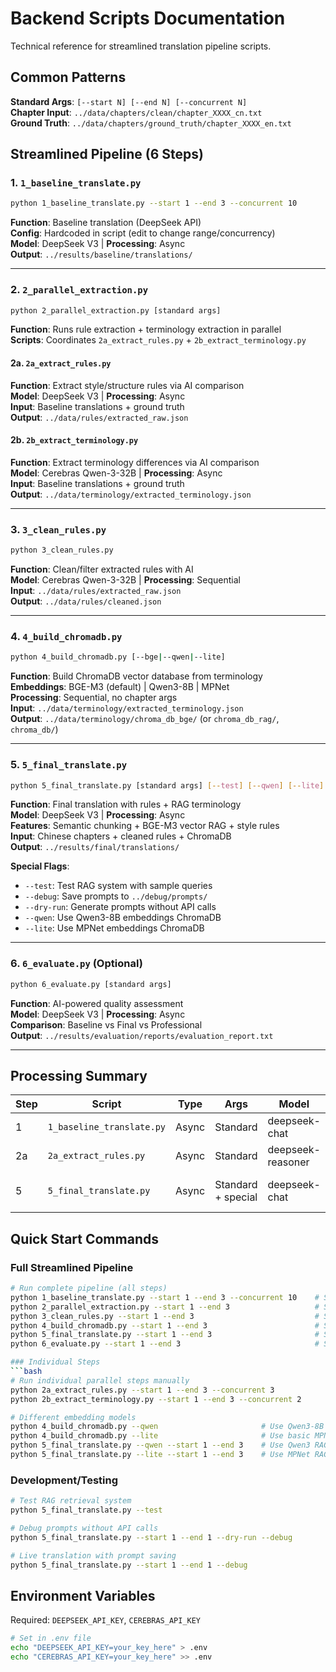 # Backend Scripts Documentation

Technical reference for streamlined translation pipeline scripts.

## Common Patterns

**Standard Args**: `[--start N] [--end N] [--concurrent N]`  
**Chapter Input**: `../data/chapters/clean/chapter_XXXX_cn.txt`  
**Ground Truth**: `../data/chapters/ground_truth/chapter_XXXX_en.txt`

## Streamlined Pipeline (6 Steps)

### 1. `1_baseline_translate.py`
```bash
python 1_baseline_translate.py --start 1 --end 3 --concurrent 10
```
**Function**: Baseline translation (DeepSeek API)  
**Config**: Hardcoded in script (edit to change range/concurrency)  
**Model**: DeepSeek V3 | **Processing**: Async  
**Output**: `../results/baseline/translations/`

---

### 2. `2_parallel_extraction.py`
```bash
python 2_parallel_extraction.py [standard args]
```
**Function**: Runs rule extraction + terminology extraction in parallel  
**Scripts**: Coordinates `2a_extract_rules.py` + `2b_extract_terminology.py`

#### 2a. `2a_extract_rules.py`
**Function**: Extract style/structure rules via AI comparison  
**Model**: DeepSeek V3 | **Processing**: Async  
**Input**: Baseline translations + ground truth  
**Output**: `../data/rules/extracted_raw.json`

#### 2b. `2b_extract_terminology.py`
**Function**: Extract terminology differences via AI comparison  
**Model**: Cerebras Qwen-3-32B | **Processing**: Async  
**Input**: Baseline translations + ground truth  
**Output**: `../data/terminology/extracted_terminology.json`

---

### 3. `3_clean_rules.py`
```bash
python 3_clean_rules.py
```
**Function**: Clean/filter extracted rules with AI  
**Model**: Cerebras Qwen-3-32B | **Processing**: Sequential  
**Input**: `../data/rules/extracted_raw.json`  
**Output**: `../data/rules/cleaned.json`

---

### 4. `4_build_chromadb.py`
```bash
python 4_build_chromadb.py [--bge|--qwen|--lite]
```
**Function**: Build ChromaDB vector database from terminology  
**Embeddings**: BGE-M3 (default) | Qwen3-8B | MPNet  
**Processing**: Sequential, no chapter args  
**Input**: `../data/terminology/extracted_terminology.json`  
**Output**: `../data/terminology/chroma_db_bge/` (or `chroma_db_rag/`, `chroma_db/`)

---

### 5. `5_final_translate.py`
```bash
python 5_final_translate.py [standard args] [--test] [--qwen] [--lite] [--debug] [--dry-run]
```
**Function**: Final translation with rules + RAG terminology  
**Model**: DeepSeek V3 | **Processing**: Async  
**Features**: Semantic chunking + BGE-M3 vector RAG + style rules  
**Input**: Chinese chapters + cleaned rules + ChromaDB  
**Output**: `../results/final/translations/`

**Special Flags**:
- `--test`: Test RAG system with sample queries
- `--debug`: Save prompts to `../debug/prompts/`
- `--dry-run`: Generate prompts without API calls
- `--qwen`: Use Qwen3-8B embeddings ChromaDB
- `--lite`: Use MPNet embeddings ChromaDB

---

### 6. `6_evaluate.py` (Optional)
```bash
python 6_evaluate.py [standard args]
```
**Function**: AI-powered quality assessment  
**Model**: DeepSeek V3 | **Processing**: Async  
**Comparison**: Baseline vs Final vs Professional  
**Output**: `../results/evaluation/reports/evaluation_report.txt`

---

## Processing Summary

| Step | Script | Type | Args | Model | Features |
|------|--------|------|------|-------|----------|
| 1 | `1_baseline_translate.py` | Async | Standard | deepseek-chat | tqdm progress |
| 2a | `2a_extract_rules.py` | Async | Standard | deepseek-reasoner | - |
| 5 | `5_final_translate.py` | Async | Standard + special | deepseek-chat | tqdm progress, RAG |

## Quick Start Commands

### Full Streamlined Pipeline
```bash
# Run complete pipeline (all steps)
python 1_baseline_translate.py --start 1 --end 3 --concurrent 10    # Step 1
python 2_parallel_extraction.py --start 1 --end 3                   # Steps 2a + 2b in parallel
python 3_clean_rules.py --start 1 --end 3                           # Step 3
python 4_build_chromadb.py --start 1 --end 3                        # Step 4 (uses BGE-M3 by default)
python 5_final_translate.py --start 1 --end 3                       # Step 5 (uses BGE-M3 by default)
python 6_evaluate.py --start 1 --end 3                              # Step 6 (optional)

### Individual Steps
```bash
# Run individual parallel steps manually
python 2a_extract_rules.py --start 1 --end 3 --concurrent 3
python 2b_extract_terminology.py --start 1 --end 3 --concurrent 2

# Different embedding models
python 4_build_chromadb.py --qwen                       # Use Qwen3-8B embeddings
python 4_build_chromadb.py --lite                       # Use basic MPNet embeddings
python 5_final_translate.py --qwen --start 1 --end 3    # Use Qwen3 RAG
python 5_final_translate.py --lite --start 1 --end 3    # Use MPNet RAG
```

### Development/Testing
```bash
# Test RAG retrieval system
python 5_final_translate.py --test

# Debug prompts without API calls
python 5_final_translate.py --start 1 --end 1 --dry-run --debug

# Live translation with prompt saving
python 5_final_translate.py --start 1 --end 1 --debug
```

## Environment Variables

Required: `DEEPSEEK_API_KEY`, `CEREBRAS_API_KEY`

```bash
# Set in .env file
echo "DEEPSEEK_API_KEY=your_key_here" > .env
echo "CEREBRAS_API_KEY=your_key_here" >> .env
```